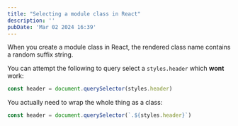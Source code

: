 ```yaml
---
title: "Selecting a module class in React"
description: ''
pubDate: 'Mar 02 2024 16:39'
---
```



When you create a module class in React, the rendered class name contains a random suffix string.

You can attempt the following to query select a `styles.header` which **wont** work:

```jsx
const header = document.querySelector(styles.header)
```

You actually need to wrap the whole thing as a class:

```jsx
const header = document.querySelector(`.${styles.header}`)
```
